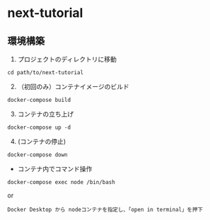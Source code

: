 # next-tutorial

## 環境構築
1. プロジェクトのディレクトリに移動
```
cd path/to/next-tutorial
```

2. （初回のみ）コンテナイメージのビルド
```
docker-compose build
```

3. コンテナの立ち上げ
```
docker-compose up -d
```

4. (コンテナの停止)
```
docker-compose down
```

- コンテナ内でコマンド操作
```
docker-compose exec node /bin/bash
```
or
```
Docker Desktop から nodeコンテナを指定し、「open in terminal」を押下
```
